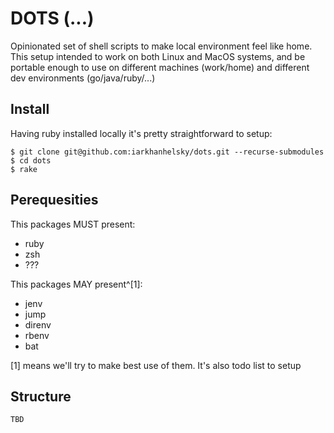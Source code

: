 # DOTS (...)

Opinionated set of shell scripts to make local environment feel like home.
This setup intended to work on both Linux and MacOS systems, and be portable
enough to use on different machines (work/home) and different dev environments
(go/java/ruby/...)

## Install

Having ruby installed locally it's pretty straightforward to setup:

```
$ git clone git@github.com:iarkhanhelsky/dots.git --recurse-submodules
$ cd dots
$ rake 
```

## Perequesities

This packages MUST present:

* ruby
* zsh
* ???

This packages MAY present^[1]:

* jenv
* jump
* direnv
* rbenv
* bat

[1] means we'll try to make best use of them. It's also todo list to setup

## Structure

`TBD`
